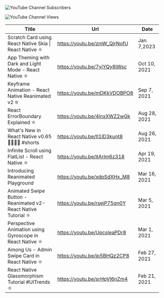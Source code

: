 ![YouTube Channel Subscribers](https://img.shields.io/youtube/channel/subscribers/UCF0mlih0bfq5iAPzRFX3XPw?style=social)

![YouTube Channel Views](https://img.shields.io/youtube/channel/views/UCF0mlih0bfq5iAPzRFX3XPw)

| Title                                                           | Url                          | Date         |
| --------------------------------------------------------------- | ---------------------------- | ------------ |
| Scratch Card using React Native Skia \| React Native ⚛️         | https://youtu.be/zmW_QjrNofU | Jan 7,2023   |
| App Theming with Dark and Light Mode - React Native ⚛️          | https://youtu.be/7yjYQy8iWsc | Oct 10, 2021 |
| Keyframe Animation - React Native Reanimated v2 🔯              | https://youtu.be/mDKkVDOBPO8 | Sep 7, 2021  |
| React ErrorBoundary Explained ⚛️                                | https://youtu.be/4inxXWZ2wGk | Aug 28, 2021 |
| What's New in React Native v0.65 👩‍💻👨‍💻 #shorts                   | https://youtu.be/tl1lD3kunt8 | Aug 26, 2021 |
| Infinite Scroll using FlatList - React Native ⚛️                | https://youtu.be/itArlm6z318 | Apr 19, 2021 |
| Introducing Reanimated Playground                               | https://youtu.be/xdpSdXHx_M8 | Mar 16, 2021 |
| Animated Swipe Button - Reanimated v2- React Native Tutorial ⚛️ | https://youtu.be/rseiP75qn0Y | Mar 5, 2021  |
| Perspective Animation using Gyroscope in React Native ⚛️        | https://youtu.be/UpcsleaPDr8 | Mar 1, 2021  |
| Among Us - Admin Swipe Card in React Native ⚛️                  | https://youtu.be/jp5BHQz2CP8 | Feb 27, 2021 |
| React Native Glassmorphism Tutorial #UITrends ⚛️                | https://youtu.be/srHpVl6nZm4 | Feb 21, 2021 |
